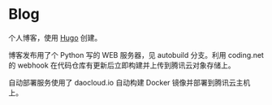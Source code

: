 # Blog

个人博客，使用 [Hugo](https://gohugo.io) 创建。

博客发布用了个 Python 写的 WEB 服务器，见 autobuild 分支。利用 coding.net 的 webhook 在代码仓库有更新后立即构建并上传到腾讯云对象存储上。 

自动部署服务使用了 daocloud.io 自动构建 Docker 镜像并部署到腾讯云主机上。
